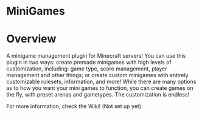 MiniGames
=========

Overview
======
A minigame management plugin for Minecraft servers! You can use this plugin in two ways: create premade minigames with high levels of customization, including: game type, score management, player management and other things; or create custom minigames with entirely customizable rulesets, information, and more! While there are many options as to how you want your mini games to function, you can create games on the fly, with preset arenas and gametypes. The customization is endless!

For more information, check the Wiki! (Not set up yet)
